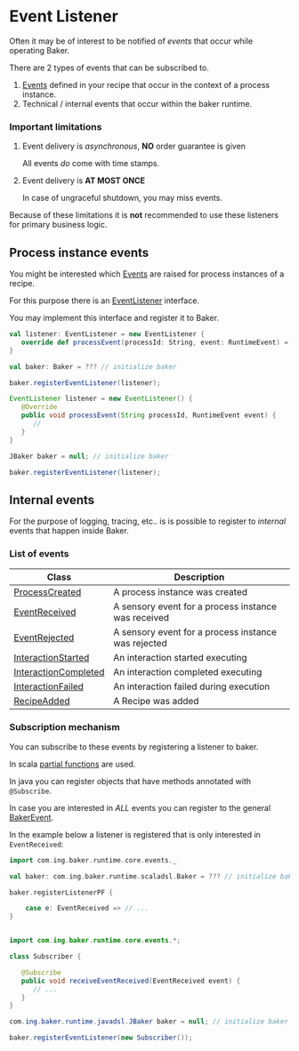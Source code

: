 # Event Listener

Often it may be of interest to be notified of *events* that occur while operating Baker.

There are 2 types of events that can be subscribed to.

1. [Events](concepts.md#event) defined in your recipe that occur in the context of a process instance.
2. Technical / internal events that occur within the baker runtime.

### Important limitations

1. Event delivery is *asynchronous*, **NO** order guarantee is given

    All events *do* come with time stamps.

2. Event delivery is **AT MOST ONCE**

    In case of ungraceful shutdown, you may miss events.

Because of these limitations it is **not** recommended to use these listeners for primary business logic.

## Process instance events

You might be interested which [Events](concepts.md#event) are raised for process instances of a recipe.

For this purpose there is an [EventListener](https://github.com/ing-bank/baker/blob/master/runtime/src/main/scala/com/ing/baker/runtime/core/EventListener.scala) interface.

You may implement this interface and register it to Baker.

``` scala tab="Scala"
val listener: EventListener = new EventListener {
   override def processEvent(processId: String, event: RuntimeEvent) = ???
}

val baker: Baker = ??? // initialize baker

baker.registerEventListener(listener);
```

``` java tab="Java"
EventListener listener = new EventListener() {
   @Override
   public void processEvent(String processId, RuntimeEvent event) {
      //
   }
}

JBaker baker = null; // initialize baker

baker.registerEventListener(listener);

```


## Internal events

For the purpose of logging, tracing, etc.. is is possible to register to *internal* events that happen inside Baker.


### List of events

| Class | Description |
| ---   | --- |
| [ProcessCreated](https://github.com/ing-bank/baker/blob/master/runtime/src/main/scala/com/ing/baker/runtime/core/events/ProcessCreated.scala) | A process instance was created |
| [EventReceived](https://github.com/ing-bank/baker/blob/master/runtime/src/main/scala/com/ing/baker/runtime/core/events/EventReceived.scala) | A sensory event for a process instance was received |
| [EventRejected](https://github.com/ing-bank/baker/blob/master/runtime/src/main/scala/com/ing/baker/runtime/core/events/EventRejected.scala) | A sensory event for a process instance was rejected |
| [InteractionStarted](https://github.com/ing-bank/baker/blob/master/runtime/src/main/scala/com/ing/baker/runtime/core/events/InteractionStarted.scala) | An interaction started executing |
| [InteractionCompleted](https://github.com/ing-bank/baker/blob/master/runtime/src/main/scala/com/ing/baker/runtime/core/events/InteractionCompleted.scala) | An interaction completed executing |
| [InteractionFailed](https://github.com/ing-bank/baker/blob/master/runtime/src/main/scala/com/ing/baker/runtime/core/events/InteractionFailed.scala) | An interaction failed during execution |
| [RecipeAdded](https://github.com/ing-bank/baker/blob/master/runtime/src/main/scala/com/ing/baker/runtime/core/events/RecipeAdded.scala) | A Recipe was added |


### Subscription mechanism

You can subscribe to these events by registering a listener to baker.

In scala [partial functions](https://www.scala-lang.org/api/2.12.1/scala/PartialFunction.html) are used.

In java you can register objects that have methods annotated with `@Subscribe`.

In case you are interested in *ALL* events you can register to the general [BakerEvent](https://github.com/ing-bank/baker/blob/master/runtime/src/main/scala/com/ing/baker/runtime/core/events/BakerEvent.scala).

In the example below a listener is registered that is only interested in `EventReceived`:

``` scala tab="Scala"
import com.ing.baker.runtime.core.events._

val baker: com.ing.baker.runtime.scaladsl.Baker = ??? // initialize baker

baker.registerListenerPF {

    case e: EventReceived => // ...
}
```

``` java tab="Java"

import com.ing.baker.runtime.core.events.*;

class Subscriber {

   @Subscribe
   public void receiveEventReceived(EventReceived event) {
      // ...
   }
}

com.ing.baker.runtime.javadsl.JBaker baker = null; // initialize baker

baker.registerEventListener(new Subscriber());

```

